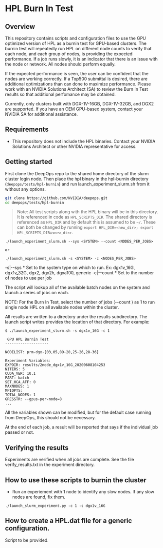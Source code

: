 # HPL Burn In Test

## Overview

This repository contains scripts and configuration files to use the GPU optimized version of HPL as a burnin test for GPU-based clusters.  The burnin test will repeatedly run HPL on different node counts to verify that each node, and each group of nodes, is providing the expected performance.  If a job runs slowly, it is an indicator that there is an issue with the node or network.  All nodes should perform equally.  

If the expected performance is seen, the user can be confident that the nodes are working correctly.  If a Top500 submittal is desired, there are additional optimizations than can done to maximize performance.  Please work with an NVIDIA Solutions Architect (SA) to review the Burn In Test results so that additional perfomance may be obtained.

Currently, only clusters built with DGX-1V-16GB, DGX-1V-32GB, and DGX2 are supported.  If you have an OEM GPU-based system, contact your NVIDIA SA for additional assistance.

## Requirements

- This repository does not include the HPL binaries.  Contact your NVIDIA Solutions Architect or other NVIDIA representative for access.

## Getting started

First clone the DeepOps repo to the shared home directory of the slurm cluster login node. Then place the hpl binary in the hpl-burnin directory (`deepops/tests/hpl-burnin`) and run launch_experiment_slurm.sh from it without any options.

```sh
git clone https://github.com/NVIDIA/deepops.git
cd deepops/tests/hpl-burnin
```
> Note: All test scripts along with the HPL binary will be in this directory. It is referenced in code as `HPL_SCRIPTS_DIR`. The shared directory is referenced as `HPL_DIR` and by default this is assumed to be `~/`. These can both be changed by running `export HPL_DIR=<new_dir>; export HPL_SCRIPTS_DIR=<new_dir>`.

```
./launch_experiment_slurm.sh --sys <SYSTEM> --count <NODES_PER_JOBS> 

or

./launch_experiment_slurm.sh -s <SYSTEM> -c <NODES_PER_JOBS> 
```

   -s|--sys <SYSTEM>
        * Set to the system type on which to run.  Ex: dgx1v_16G, dgx1v_32G, dgx2, dgx2h, dgxa100, generic
    -c|--count <Count>
        * Set to the number of nodes to use per job


The script will lookup all of the available batch nodes on the system and launch a series of jobs on each.  

NOTE: For the Burn In Test, select the number of jobs (--count ) as 1 to run single node HPL on all available nodes within the cluster.

All results are written to a directory under the results subdirectory.  The launch script writes provides the location of that directory.  For example:

```
$ ./launch_experiment_slurm.sh -s dgx1v_16G -c 1

 GPU HPL Burnin Test
--------------------

NODELIST: prm-dgx-[03,05,09-20,25-26,28-36]

Experiment Variables:
EXPDIR: results/2node_dgx1v_16G_20200608104253
NITERS: 5
CUDA_VER: 10.1
PART: batch
SET_HCA_AFF: 0
MAXNODES: 1
MPIOPTS: 
TOTAL_NODES: 1
GRESSTR: --gpus-per-node=8
...
```

All the variables shown can be modified, but for the default case running from DeepOps, this should not be necessary.

At the end of each job, a result will be reported that says if the individual job passed or not.

## Verifying the results

Experiments are verified when all jobs are complete.  See the file verify_results.txt in the experiment directory.

## How to use these scripts to burnin the cluster
 * Run an experiement with 1 node to identify any slow nodes.  If any slow nodes are found, fix them.

```
./launch_slurm_experiment.py -c 1 -s dgx1v_16G
```

## How to create a HPL.dat file for a generic configuration.

Script to be provided.
